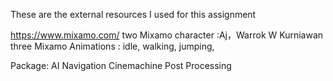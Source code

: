 These are the external resources I used for this assignment


https://www.mixamo.com/
two Mixamo character :Aj，Warrok W Kurniawan
three Mixamo Animations : idle, walking, jumping,

Package:
AI Navigation
Cinemachine
Post Processing


